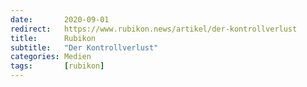 ```yaml
---
date:       2020-09-01
redirect:   https://www.rubikon.news/artikel/der-kontrollverlust
title:      Rubikon
subtitle:   "Der Kontrollverlust"
categories: Medien
tags:       [rubikon]
---
```

